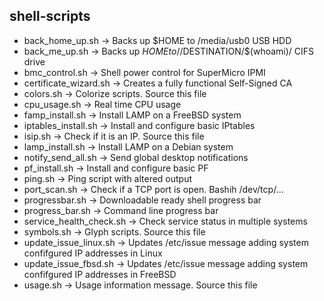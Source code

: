 ## shell-scripts

- back_home_up.sh           -> Backs up $HOME to /media/usb0 USB HDD
- back_me_up.sh             -> Backs up $HOME to //$DESTINATION/$(whoami)/ CIFS drive
- bmc_control.sh            -> Shell power control for SuperMicro IPMI
- certificate_wizard.sh     -> Creates a fully functional Self-Signed CA
- colors.sh                 -> Colorize scripts. Source this file
- cpu_usage.sh              -> Real time CPU usage
- famp_install.sh           -> Install LAMP on a FreeBSD system
- iptables_install.sh       -> Install and configure basic IPtables
- isip.sh                   -> Check if it is an IP. Source this file
- lamp_install.sh           -> Install LAMP on a Debian system
- notify_send_all.sh        -> Send global desktop notifications
- pf_install.sh             -> Install and configure basic PF
- ping.sh                   -> Ping script with altered output
- port_scan.sh              -> Check if a TCP port is open. Bashih /dev/tcp/...
- progressbar.sh            -> Downloadable ready shell progress bar
- progress_bar.sh           -> Command line progress bar
- service_health_check.sh   -> Check service status in multiple systems
- symbols.sh                -> Glyph scripts. Source this file
- update_issue_linux.sh     -> Updates /etc/issue message adding system confifgured IP addresses in Linux
- update_issue_fbsd.sh      -> Updates /etc/issue message adding system confifgured IP addresses in FreeBSD
- usage.sh                  -> Usage information message. Source this file